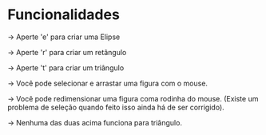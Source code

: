 # Funcionalidades
-> Aperte 'e' para criar uma Elipse

-> Aperte 'r' para criar um retângulo

-> Aperte 't' para criar um triângulo

-> Você pode selecionar e arrastar uma figura com o mouse.

-> Você pode redimensionar uma figura coma rodinha do mouse. (Existe um problema de seleção quando feito isso ainda há de ser corrigido).

-> Nenhuma das duas acima funciona para triângulo.
